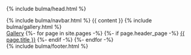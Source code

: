 {% include bulma/head.html %}
 <body>
  {% include bulma/navbar.html %}
  {{ content }}
  {% include bulma/gallery.html %}

  <div class='columns'>
      <div class='column is-half is-offset-one-quarter'>
          <section class='section'>
            <div class='buttons'>
              <a class='button is-success is-large is-fullwidth' href='{{ "/gallery" | relative_url }}' >Gallery</a>
              {%- for page in site.pages -%}
              {%- if page.header_page -%}
              <a class='button is-light is-large is-fullwidth' href='{{ page.url | relative_url }}' >{{ page.title }}</a>
              {%- endif -%}
              {%- endfor -%}
            </div>
          </section>
      </div>
  </div>
 </body>
  {% include bulma/footer.html %}
</html>

